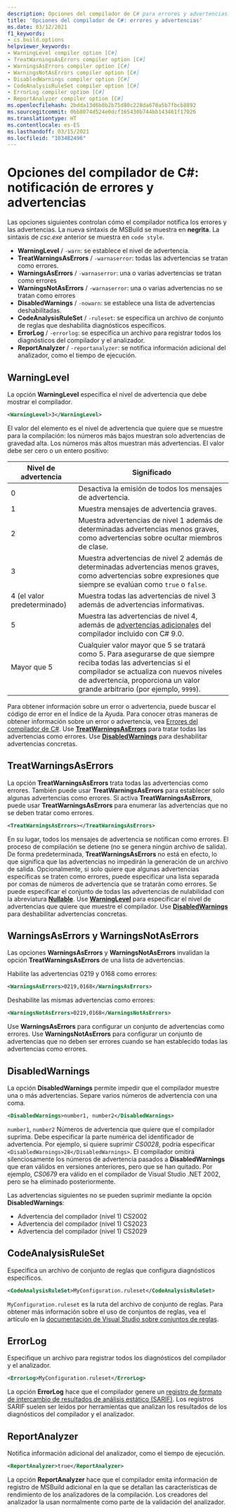 ```yaml
---
description: Opciones del compilador de C# para errores y advertencias. Estas opciones suprimen o habilitan las advertencias y controlan las advertencias como errores.
title: 'Opciones del compilador de C#: errores y advertencias'
ms.date: 03/12/2021
f1_keywords:
- cs.build.options
helpviewer_keywords:
- WarningLevel compiler option [C#]
- TreatWarningsAsErrors compiler option [C#]
- WarningsAsErrors compiler option [C#]
- WarningsNotAsErrors compiler option [C#]
- DisabledWarnings compiler option [C#]
- CodeAnalysisRuleSet compiler option [C#]
- ErrorLog compiler option [C#]
- ReportAnalyzer compiler option [C#]
ms.openlocfilehash: 2bdda13d6b8b2b75d80c228da678a5b7fbcb8892
ms.sourcegitcommit: 0bb8074d524e0dcf165430b744bb143461f17026
ms.translationtype: HT
ms.contentlocale: es-ES
ms.lasthandoff: 03/15/2021
ms.locfileid: "103482496"
---
```

# <a name="c-compiler-options-to-report-errors-and-warnings"></a>Opciones del compilador de C#: notificación de errores y advertencias

Las opciones siguientes controlan cómo el compilador notifica los errores y las advertencias. La nueva sintaxis de MSBuild se muestra en **negrita**. La sintaxis de *csc.exe* anterior se muestra en `code style`.

- **WarningLevel** / `-warn`: se establece el nivel de advertencia.
- **TreatWarningsAsErrors** / `-warnaserror`: todas las advertencias se tratan como errores.
- **WarningsAsErrors** / `-warnaserror`: una o varias advertencias se tratan como errores
- **WarningsNotAsErrors** / `-warnaserror`: una o varias advertencias no se tratan como errores
- **DisabledWarnings** / `-nowarn`: se establece una lista de advertencias deshabilitadas.
- **CodeAnalysisRuleSet** / `-ruleset`: se especifica un archivo de conjunto de reglas que deshabilita diagnósticos específicos.
- **ErrorLog** / `-errorlog`: se especifica un archivo para registrar todos los diagnósticos del compilador y el analizador.
- **ReportAnalyzer** / `-reportanalyzer`: se notifica información adicional del analizador, como el tiempo de ejecución.

## <a name="warninglevel"></a>WarningLevel

La opción **WarningLevel** especifica el nivel de advertencia que debe mostrar el compilador.

```xml
<WarningLevel>3</WarningLevel>
```

El valor del elemento es el nivel de advertencia que quiere que se muestre para la compilación: los números más bajos muestran solo advertencias de gravedad alta. Los números más altos muestran más advertencias. El valor debe ser cero o un entero positivo:

|Nivel de advertencia|Significado|
|-------------------|-------------|
|0|Desactiva la emisión de todos los mensajes de advertencia.|
|1|Muestra mensajes de advertencia graves.|  
|2|Muestra advertencias de nivel 1 además de determinadas advertencias menos graves, como advertencias sobre ocultar miembros de clase.|
|3|Muestra advertencias de nivel 2 además de determinadas advertencias menos graves, como advertencias sobre expresiones que siempre se evalúan como `true` o `false`.|
|4 (el valor predeterminado)|Muestra todas las advertencias de nivel 3 además de advertencias informativas.|
|5|Muestra las advertencias de nivel 4, además de [advertencias adicionales](https://github.com/dotnet/roslyn/blob/a6013f3213c902c0973b2d371c3007217d610533/docs/compilers/CSharp/Warnversion%20Warning%20Waves.md) del compilador incluido con C# 9.0.|
|Mayor que 5|Cualquier valor mayor que 5 se tratará como 5. Para asegurarse de que siempre reciba todas las advertencias si el compilador se actualiza con nuevos niveles de advertencia, proporciona un valor grande arbitrario (por ejemplo, `9999`).

Para obtener información sobre un error o advertencia, puede buscar el código de error en el Índice de la Ayuda. Para conocer otras maneras de obtener información sobre un error o advertencia, vea [Errores del compilador de C#](../compiler-messages/index.md). Use [**TreatWarningsAsErrors**](#treatwarningsaserrors) para tratar todas las advertencias como errores. Use [**DisabledWarnings**](#disabledwarnings) para deshabilitar advertencias concretas.  

## <a name="treatwarningsaserrors"></a>TreatWarningsAsErrors

La opción **TreatWarningsAsErrors** trata todas las advertencias como errores. También puede usar **TreatWarningsAsErrors** para establecer solo algunas advertencias como errores. Si activa **TreatWarningsAsErrors**, puede usar **TreatWarningsAsErrors** para enumerar las advertencias que no se deben tratar como errores.

```xml
<TreatWarningsAsErrors></TreatWarningsAsErrors>
```

En su lugar, todos los mensajes de advertencia se notifican como errores. El proceso de compilación se detiene (no se genera ningún archivo de salida). De forma predeterminada, **TreatWarningsAsErrors** no está en efecto, lo que significa que las advertencias no impedirán la generación de un archivo de salida. Opcionalmente, si solo quiere que algunas advertencias específicas se traten como errores, puede especificar una lista separada por comas de números de advertencia que se tratarán como errores. Se puede especificar el conjunto de todas las advertencias de nulabilidad con la abreviatura [**Nullable**](language.md#nullable). Use [**WarningLevel**](#warninglevel) para especificar el nivel de advertencias que quiere que muestre el compilador. Use [**DisabledWarnings**](#disabledwarnings) para deshabilitar advertencias concretas.

## <a name="warningsaserrors-and-warningsnotaserrors"></a>WarningsAsErrors y WarningsNotAsErrors

Las opciones **WarningsAsErrors** y **WarningsNotAsErrors** invalidan la opción **TreatWarningsAsErrors** de una lista de advertencias.

Habilite las advertencias 0219 y 0168 como errores:

```xml
<WarningsAsErrors>0219,0168</WarningsAsErrors>
```

Deshabilite las mismas advertencias como errores:

```xml
<WarningsNotAsErrors>0219,0168</WarningsNotAsErrors>
```

Use **WarningsAsErrors** para configurar un conjunto de advertencias como errores. Use **WarningsNotAsErrors** para configurar un conjunto de advertencias que no deben ser errores cuando se han establecido todas las advertencias como errores.

## <a name="disabledwarnings"></a>DisabledWarnings

La opción **DisabledWarnings** permite impedir que el compilador muestre una o más advertencias. Separe varios números de advertencia con una coma.

```xml
<DisabledWarnings>number1, number2</DisabledWarnings>
```

`number1`, `number2` Números de advertencia que quiere que el compilador suprima. Debe especificar la parte numérica del identificador de advertencia. Por ejemplo, si quiere suprimir *CS0028*, podría especificar `<DisabledWarnings>28</DisabledWarnings>`. El compilador omitirá silenciosamente los números de advertencia pasados a **DisabledWarnings** que eran válidos en versiones anteriores, pero que se han quitado. Por ejemplo, *CS0679* era válido en el compilador de Visual Studio .NET 2002, pero se ha eliminado posteriormente.

 Las advertencias siguientes no se pueden suprimir mediante la opción **DisabledWarnings**:

- Advertencia del compilador (nivel 1) CS2002  
- Advertencia del compilador (nivel 1) CS2023
- Advertencia del compilador (nivel 1) CS2029

## <a name="codeanalysisruleset"></a>CodeAnalysisRuleSet

Especifica un archivo de conjunto de reglas que configura diagnósticos específicos.

```xml
<CodeAnalysisRuleSet>MyConfiguration.ruleset</CodeAnalysisRuleSet>
```

`MyConfiguration.ruleset` es la ruta del archivo de conjunto de reglas. Para obtener más información sobre el uso de conjuntos de reglas, vea el artículo en la [documentación de Visual Studio sobre conjuntos de reglas](/visualstudio/code-quality/using-rule-sets-to-group-code-analysis-rules).

## <a name="errorlog"></a>ErrorLog

Especifique un archivo para registrar todos los diagnósticos del compilador y el analizador.

```xml
<ErrorLog>MyConfiguration.ruleset</ErrorLog>
```

La opción **ErrorLog** hace que el compilador genere un [registro de formato de intercambio de resultados de análisis estático (SARIF)](https://github.com/microsoft/sarif-tutorials/blob/main/docs/1-Introduction.md#:~:text=What%20is%20SARIF%3F,for%20use%20by%20simpler%20tools). Los registros SARIF suelen ser leídos por herramientas que analizan los resultados de los diagnósticos del compilador y el analizador.

## <a name="reportanalyzer"></a>ReportAnalyzer

Notifica información adicional del analizador, como el tiempo de ejecución.

```xml
<ReportAnalyzer>true</ReportAnalyzer>
```

La opción **ReportAnalyzer** hace que el compilador emita información de registro de MSBuild adicional en la que se detallan las características de rendimiento de los analizadores de la compilación. Los creadores del analizador la usan normalmente como parte de la validación del analizador.
